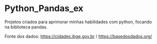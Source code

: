 # Python_Pandas_ex
Projetos criados para aprimorar minhas habilidades com python, focando na biblioteca pandas.

Fonte dos dados: https://cidades.ibge.gov.br / https://basedosdados.org/
